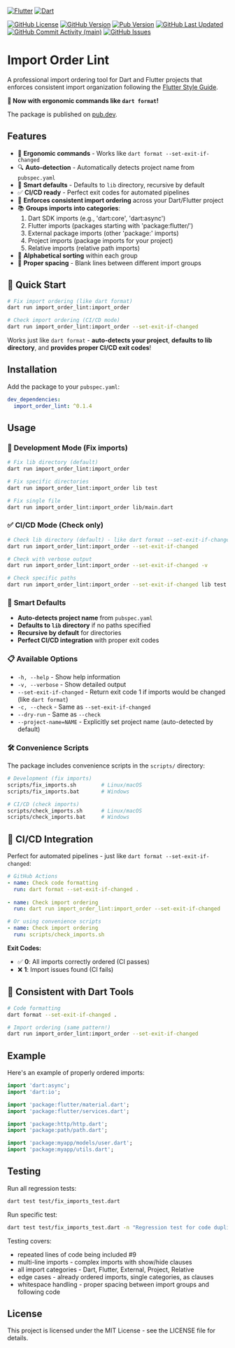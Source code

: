 [![Flutter](https://img.shields.io/badge/Flutter-%2302569B.svg?style=for-the-badge&logo=Flutter&logoColor=white)](https://flutter.dev)
[![Dart](https://img.shields.io/badge/dart-%230175C2.svg?style=for-the-badge&logo=dart&logoColor=white)](https://dart.dev)

[![GitHub License](https://img.shields.io/github/license/anusii/import_order_lint)](https://raw.githubusercontent.com/anusii/import_order_lint/main/LICENSE)
[![GitHub Version](https://img.shields.io/badge/dynamic/yaml?url=https://raw.githubusercontent.com/anusii/import_order_lint/master/pubspec.yaml&query=$.version&label=version&logo=github)](https://github.com/anusii/import_order_lint/blob/dev/CHANGELOG.md)
[![Pub Version](https://img.shields.io/pub/v/import_order_lint?label=pub.dev&labelColor=333940&logo=flutter)](https://pub.dev/packages/import_order_lint)
[![GitHub Last Updated](https://img.shields.io/github/last-commit/anusii/import_order_lint?label=last%20updated)](https://github.com/anusii/import_order_lint/commits/main/)
[![GitHub Commit Activity (main)](https://img.shields.io/github/commit-activity/w/anusii/import_order_lint/main)](https://github.com/anusii/import_order_lint/commits/main/)
[![GitHub Issues](https://img.shields.io/github/issues/anusii/import_order_lint)](https://github.com/anusii/import_order_lint/issues)

# Import Order Lint

A professional import ordering tool for Dart and Flutter projects that enforces consistent import organization following the [Flutter Style Guide](https://survivor.togaware.com/gnulinux/flutter-style-imports.html).

**🚀 Now with ergonomic commands like `dart format`!**

The package is published on [pub.dev](https://pub.dev/packages/import_order_lint).

## Features

- 🎯 **Ergonomic commands** - Works like `dart format --set-exit-if-changed`
- 🔍 **Auto-detection** - Automatically detects project name from `pubspec.yaml`
- 📁 **Smart defaults** - Defaults to `lib` directory, recursive by default
- ✅ **CI/CD ready** - Perfect exit codes for automated pipelines
- 🔧 **Enforces consistent import ordering** across your Dart/Flutter project
- 📚 **Groups imports into categories**:
  1. Dart SDK imports (e.g., 'dart:core', 'dart:async')
  2. Flutter imports (packages starting with 'package:flutter/')
  3. External package imports (other 'package:' imports)
  4. Project imports (package imports for your project)
  5. Relative imports (relative path imports)
- 🎨 **Alphabetical sorting** within each group
- 📏 **Proper spacing** - Blank lines between different import groups

## 🎯 Quick Start

```bash
# Fix import ordering (like dart format)
dart run import_order_lint:import_order

# Check import ordering (CI/CD mode)
dart run import_order_lint:import_order --set-exit-if-changed
```

Works just like `dart format` - **auto-detects your project**, **defaults to lib directory**, and **provides proper CI/CD exit codes**!

## Installation

Add the package to your `pubspec.yaml`:

```yaml
dev_dependencies:
  import_order_lint: ^0.1.4
```

## Usage

### 🔧 **Development Mode** (Fix imports)
```bash
# Fix lib directory (default)
dart run import_order_lint:import_order

# Fix specific directories
dart run import_order_lint:import_order lib test

# Fix single file
dart run import_order_lint:import_order lib/main.dart
```

### ✅ **CI/CD Mode** (Check only)
```bash
# Check lib directory (default) - like dart format --set-exit-if-changed
dart run import_order_lint:import_order --set-exit-if-changed

# Check with verbose output
dart run import_order_lint:import_order --set-exit-if-changed -v

# Check specific paths  
dart run import_order_lint:import_order --set-exit-if-changed lib test
```

### 🎯 **Smart Defaults**
- **Auto-detects project name** from `pubspec.yaml`
- **Defaults to `lib` directory** if no paths specified
- **Recursive by default** for directories
- **Perfect CI/CD integration** with proper exit codes

### 📋 **Available Options**
- `-h, --help` - Show help information
- `-v, --verbose` - Show detailed output  
- `--set-exit-if-changed` - Return exit code 1 if imports would be changed (like `dart format`)
- `-c, --check` - Same as `--set-exit-if-changed`
- `--dry-run` - Same as `--check`
- `--project-name=NAME` - Explicitly set project name (auto-detected by default)

### 🛠️ **Convenience Scripts**

The package includes convenience scripts in the `scripts/` directory:

```bash
# Development (fix imports)
scripts/fix_imports.sh        # Linux/macOS
scripts/fix_imports.bat       # Windows

# CI/CD (check imports)  
scripts/check_imports.sh      # Linux/macOS
scripts/check_imports.bat     # Windows
```

## 🚀 **CI/CD Integration**

Perfect for automated pipelines - just like `dart format --set-exit-if-changed`:

```yaml
# GitHub Actions
- name: Check code formatting
  run: dart format --set-exit-if-changed .
  
- name: Check import ordering
  run: dart run import_order_lint:import_order --set-exit-if-changed

# Or using convenience scripts
- name: Check import ordering
  run: scripts/check_imports.sh
```

**Exit Codes:**
- ✅ **0**: All imports correctly ordered (CI passes)
- ❌ **1**: Import issues found (CI fails)

## 🎯 **Consistent with Dart Tools**

```bash
# Code formatting
dart format --set-exit-if-changed .

# Import ordering (same pattern!)
dart run import_order_lint:import_order --set-exit-if-changed
```

## Example

Here's an example of properly ordered imports:

```dart
import 'dart:async';
import 'dart:io';

import 'package:flutter/material.dart';
import 'package:flutter/services.dart';

import 'package:http/http.dart';
import 'package:path/path.dart';

import 'package:myapp/models/user.dart';
import 'package:myapp/utils.dart';
```

## Testing

Run all regression tests:

```bash
dart test test/fix_imports_test.dart
```

Run specific test:

```bash
dart test test/fix_imports_test.dart -n "Regression test for code duplication"
```

Testing covers:

+ repeated lines of code being included #9
+ multi-line imports - complex imports with show/hide clauses
+ all import categories - Dart, Flutter, External, Project, Relative
+ edge cases - already ordered imports, single categories, as clauses
+ whitespace handling - proper spacing between import groups and following code

## License

This project is licensed under the MIT License - see the LICENSE file
for details.
